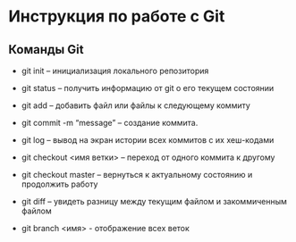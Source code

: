 # Инструкция по работе с Git

## Команды Git

* git init – инициализация локального репозитория

* git status – получить информацию от git о его текущем состоянии

* git add – добавить файл или файлы к следующему коммиту

* git commit -m “message” – создание коммита.

* git log – вывод на экран истории всех коммитов с их хеш-кодами

* git checkout <имя ветки> – переход от одного коммита к другому

* git checkout master – вернуться к актуальному состоянию и продолжить работу

* git diff – увидеть разницу между текущим файлом и закоммиченным файлом

* git branch <имя> - отображение всех веток


